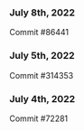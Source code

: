 ### July 8th, 2022

Commit #86441

### July 5th, 2022

Commit #314353


### July 4th, 2022

Commit #72281
